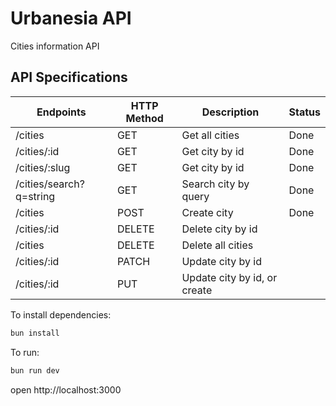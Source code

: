 # Urbanesia API

Cities information API

## API Specifications

| Endpoints               | HTTP Method | Description                  | Status |
| ----------------------- | ----------- | ---------------------------- | ------ |
| /cities                 | GET         | Get all cities               | Done   |
| /cities/:id             | GET         | Get city by id               | Done   |
| /cities/:slug           | GET         | Get city by id               | Done   |
| /cities/search?q=string | GET         | Search city by query         | Done   |
| /cities                 | POST        | Create city                  | Done   |
| /cities/:id             | DELETE      | Delete city by id            |        |
| /cities                 | DELETE      | Delete all cities            |        |
| /cities/:id             | PATCH       | Update city by id            |        |
| /cities/:id             | PUT         | Update city by id, or create |        |

To install dependencies:

```sh
bun install
```

To run:

```sh
bun run dev
```

open http://localhost:3000
